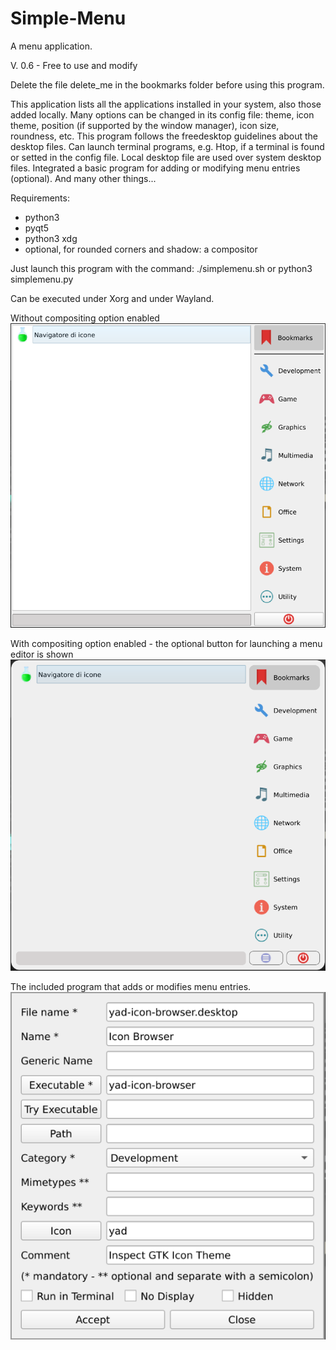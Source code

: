 # Simple-Menu
A menu application.

V. 0.6 - Free to use and modify

Delete the file delete_me in the bookmarks folder before using this program.

This application lists all the applications installed in your system, also those added locally.
Many options can be changed in its config file: theme, icon theme, position (if supported by the window manager), icon size, roundness, etc.
This program follows the freedesktop guidelines about the desktop files. Can launch terminal programs, e.g. Htop, if a terminal is found or setted in the config file. Local desktop file are used over system desktop files. Integrated a basic program for adding or modifying menu entries (optional). And many other things...

Requirements:
- python3
- pyqt5
- python3 xdg
- optional, for rounded corners and shadow: a compositor

Just launch this program with the command:
./simplemenu.sh
or
python3 simplemenu.py

Can be executed under Xorg and under Wayland.

Without compositing option enabled
![This is an image](https://github.com/frank038/Simple-Menu/blob/main/screenshot1.png)

With compositing option enabled - the optional button for launching a menu editor is shown
![This is an image](https://github.com/frank038/Simple-Menu/blob/main/screenshot2.png)

The included program that adds or modifies menu entries.
![This is an image](https://github.com/frank038/Simple-Menu/blob/main/screenshot3.png)
